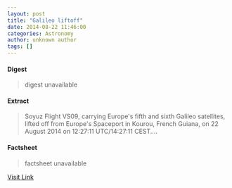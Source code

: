 ```yaml
---
layout: post
title: "Galileo liftoff"
date: 2014-08-22 11:46:00
categories: Astronomy
author: unknown author
tags: []
---
```



#### Digest
>digest unavailable

#### Extract
>Soyuz Flight VS09, carrying Europe's fifth and sixth Galileo satellites, lifted off from Europe's Spaceport in Kourou, French Guiana, on 22 August 2014 on 12:27:11 UTC/14:27:11 CEST....

#### Factsheet
>factsheet unavailable

[Visit Link](http://www.esa.int/Our_Activities/Navigation/The_future_-_Galileo/Launching_Galileo/Highlights/Galileo_liftoff)


